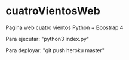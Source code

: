 # cuatroVientosWeb
Pagina web cuatro vientos Python + Boostrap 4 

Para ejecutar: "python3 index.py"

Para deployar: "git push heroku master"